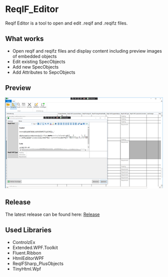 # ReqIF_Editor
Reqif Editor is a tool to open and edit .reqif and .reqifz files.
## What works
* Open reqif and reqifz files and display content including preview images of embedded objects
* Edit existing SpecObjects
* Add new SpecObjects
* Add Attributes to SepcObjects

## Preview
![](README/MainWindow.png?raw=true)

## Release
The latest release can be found here: [Release](https://github.com/LBRNZ/ReqIF_Editor/releases/latest)

## Used Libraries
* ControlzEx
* Extended.WPF.Toolkit
* Fluent.Ribbon
* HtmlEditorWPF
* ReqIFSharp_PlusObjects
* TinyHtml.Wpf
